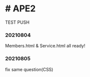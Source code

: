 <h1># APE2</h1>

TEST PUSH

<h3>20210804</h3>
Members.html & Service.html all ready!

<h3>20210805</h3>
fix same question(CSS)
